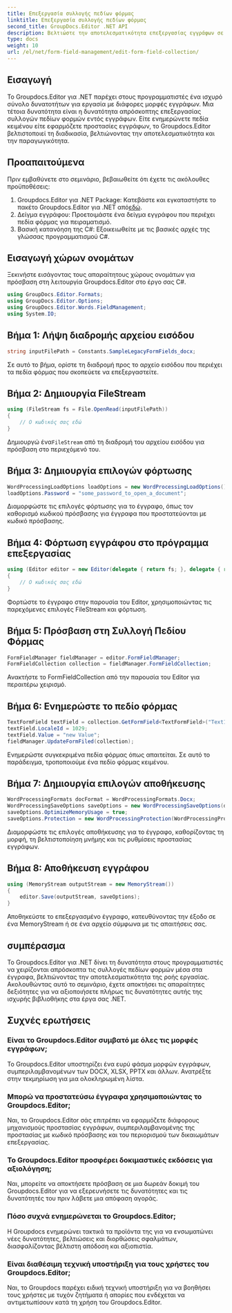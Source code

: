 ```yaml
---
title: Επεξεργασία συλλογής πεδίων φόρμας
linktitle: Επεξεργασία συλλογής πεδίων φόρμας
second_title: GroupDocs.Editor .NET API
description: Βελτιώστε την αποτελεσματικότητα επεξεργασίας εγγράφων σε έργα .NET με το Groupdocs.Editor. Τροποποιήστε απρόσκοπτα τις συλλογές πεδίων φορμών.
type: docs
weight: 10
url: /el/net/form-field-management/edit-form-field-collection/
---
```

## Εισαγωγή
Το Groupdocs.Editor για .NET παρέχει στους προγραμματιστές ένα ισχυρό σύνολο δυνατοτήτων για εργασία με διάφορες μορφές εγγράφων. Μια τέτοια δυνατότητα είναι η δυνατότητα απρόσκοπτης επεξεργασίας συλλογών πεδίων φορμών εντός εγγράφων. Είτε ενημερώνετε πεδία κειμένου είτε εφαρμόζετε προστασίες εγγράφων, το Groupdocs.Editor βελτιστοποιεί τη διαδικασία, βελτιώνοντας την αποτελεσματικότητα και την παραγωγικότητα.
## Προαπαιτούμενα
Πριν εμβαθύνετε στο σεμινάριο, βεβαιωθείτε ότι έχετε τις ακόλουθες προϋποθέσεις:
1.  Groupdocs.Editor για .NET Package: Κατεβάστε και εγκαταστήστε το πακέτο Groupdocs.Editor για .NET από[εδώ](https://releases.groupdocs.com/editor/net/).
2. Δείγμα εγγράφου: Προετοιμάστε ένα δείγμα εγγράφου που περιέχει πεδία φόρμας για πειραματισμό.
3. Βασική κατανόηση της C#: Εξοικειωθείτε με τις βασικές αρχές της γλώσσας προγραμματισμού C#.

## Εισαγωγή χώρων ονομάτων
Ξεκινήστε εισάγοντας τους απαραίτητους χώρους ονομάτων για πρόσβαση στη λειτουργία Groupdocs.Editor στο έργο σας C#.
```csharp
using GroupDocs.Editor.Formats;
using GroupDocs.Editor.Options;
using GroupDocs.Editor.Words.FieldManagement;
using System.IO;
```
## Βήμα 1: Λήψη διαδρομής αρχείου εισόδου
```csharp
string inputFilePath = Constants.SampleLegacyFormFields_docx;
```
Σε αυτό το βήμα, ορίστε τη διαδρομή προς το αρχείο εισόδου που περιέχει τα πεδία φόρμας που σκοπεύετε να επεξεργαστείτε.
## Βήμα 2: Δημιουργία FileStream
```csharp
using (FileStream fs = File.OpenRead(inputFilePath))
{
    // Ο κωδικός σας εδώ
}
```
 Δημιουργώ ένα`FileStream` από τη διαδρομή του αρχείου εισόδου για πρόσβαση στο περιεχόμενό του.
## Βήμα 3: Δημιουργία επιλογών φόρτωσης
```csharp
WordProcessingLoadOptions loadOptions = new WordProcessingLoadOptions();
loadOptions.Password = "some_password_to_open_a_document";
```
Διαμορφώστε τις επιλογές φόρτωσης για το έγγραφο, όπως τον καθορισμό κωδικού πρόσβασης για έγγραφα που προστατεύονται με κωδικό πρόσβασης.
## Βήμα 4: Φόρτωση εγγράφου στο πρόγραμμα επεξεργασίας
```csharp
using (Editor editor = new Editor(delegate { return fs; }, delegate { return loadOptions; }))
{
    // Ο κωδικός σας εδώ
}
```
Φορτώστε το έγγραφο στην παρουσία του Editor, χρησιμοποιώντας τις παρεχόμενες επιλογές FileStream και φόρτωση.
## Βήμα 5: Πρόσβαση στη Συλλογή Πεδίου Φόρμας
```csharp
FormFieldManager fieldManager = editor.FormFieldManager;
FormFieldCollection collection = fieldManager.FormFieldCollection;
```
Ανακτήστε το FormFieldCollection από την παρουσία του Editor για περαιτέρω χειρισμό.
## Βήμα 6: Ενημερώστε το πεδίο φόρμας
```csharp
TextFormField textField = collection.GetFormField<TextFormField>("Text1");
textField.LocaleId = 1029;
textField.Value = "new Value";
fieldManager.UpdateFormFiled(collection);
```
Ενημερώστε συγκεκριμένα πεδία φόρμας όπως απαιτείται. Σε αυτό το παράδειγμα, τροποποιούμε ένα πεδίο φόρμας κειμένου.
## Βήμα 7: Δημιουργία επιλογών αποθήκευσης
```csharp
WordProcessingFormats docFormat = WordProcessingFormats.Docx;
WordProcessingSaveOptions saveOptions = new WordProcessingSaveOptions(docFormat);
saveOptions.OptimizeMemoryUsage = true;
saveOptions.Protection = new WordProcessingProtection(WordProcessingProtectionType.AllowOnlyFormFields, "write_password");
```
Διαμορφώστε τις επιλογές αποθήκευσης για το έγγραφο, καθορίζοντας τη μορφή, τη βελτιστοποίηση μνήμης και τις ρυθμίσεις προστασίας εγγράφων.
## Βήμα 8: Αποθήκευση εγγράφου
```csharp
using (MemoryStream outputStream = new MemoryStream())
{
    editor.Save(outputStream, saveOptions);
}
```
Αποθηκεύστε το επεξεργασμένο έγγραφο, κατευθύνοντας την έξοδο σε ένα MemoryStream ή σε ένα αρχείο σύμφωνα με τις απαιτήσεις σας.

## συμπέρασμα
Το Groupdocs.Editor για .NET δίνει τη δυνατότητα στους προγραμματιστές να χειρίζονται απρόσκοπτα τις συλλογές πεδίων φορμών μέσα στα έγγραφα, βελτιώνοντας την αποτελεσματικότητα της ροής εργασίας. Ακολουθώντας αυτό το σεμινάριο, έχετε αποκτήσει τις απαραίτητες δεξιότητες για να αξιοποιήσετε πλήρως τις δυνατότητες αυτής της ισχυρής βιβλιοθήκης στα έργα σας .NET.

## Συχνές ερωτήσεις
### Είναι το Groupdocs.Editor συμβατό με όλες τις μορφές εγγράφων;
Το Groupdocs.Editor υποστηρίζει ένα ευρύ φάσμα μορφών εγγράφων, συμπεριλαμβανομένων των DOCX, XLSX, PPTX και άλλων. Ανατρέξτε στην τεκμηρίωση για μια ολοκληρωμένη λίστα.
### Μπορώ να προστατεύσω έγγραφα χρησιμοποιώντας το Groupdocs.Editor;
Ναι, το Groupdocs.Editor σάς επιτρέπει να εφαρμόζετε διάφορους μηχανισμούς προστασίας εγγράφων, συμπεριλαμβανομένης της προστασίας με κωδικό πρόσβασης και του περιορισμού των δικαιωμάτων επεξεργασίας.
### Το Groupdocs.Editor προσφέρει δοκιμαστικές εκδόσεις για αξιολόγηση;
Ναι, μπορείτε να αποκτήσετε πρόσβαση σε μια δωρεάν δοκιμή του Groupdocs.Editor για να εξερευνήσετε τις δυνατότητες και τις δυνατότητές του πριν λάβετε μια απόφαση αγοράς.
### Πόσο συχνά ενημερώνεται το Groupdocs.Editor;
Η Groupdocs ενημερώνει τακτικά τα προϊόντα της για να ενσωματώνει νέες δυνατότητες, βελτιώσεις και διορθώσεις σφαλμάτων, διασφαλίζοντας βέλτιστη απόδοση και αξιοπιστία.
### Είναι διαθέσιμη τεχνική υποστήριξη για τους χρήστες του Groupdocs.Editor;
Ναι, το Groupdocs παρέχει ειδική τεχνική υποστήριξη για να βοηθήσει τους χρήστες με τυχόν ζητήματα ή απορίες που ενδέχεται να αντιμετωπίσουν κατά τη χρήση του Groupdocs.Editor.